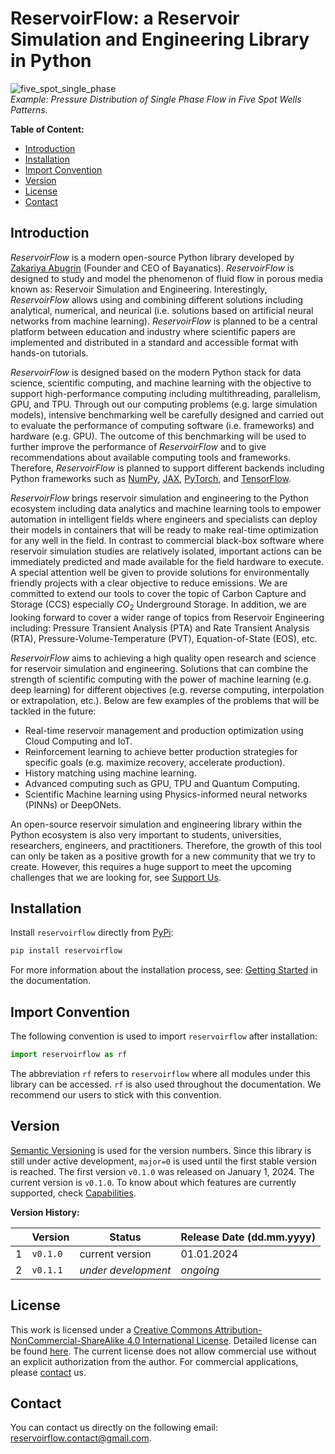 # ReservoirFlow: a Reservoir Simulation and Engineering Library in Python

<!-- ![five_spot_single_phase](/docs\source\user_guide\tutorials\tutorial_five_spot_single_phase\grid_animated.gif)\ -->
![five_spot_single_phase](https://drive.google.com/uc?id=11NhTbAU_lA768yiEAsoA18SshMjDtRqZ)\
*Example: Pressure Distribution of Single Phase Flow in Five Spot Wells Patterns.*

**Table of Content:**

- [Introduction](#introduction)
- [Installation](#installation)
- [Import Convention](#import-convention)
- [Version](#version)
- [License](#license)
- [Contact](#contact)

## Introduction

*ReservoirFlow* is a modern open-source Python library developed by [Zakariya Abugrin](https://github.com/zakgrin) (Founder and CEO of Bayanatics). *ReservoirFlow* is designed to study and model the phenomenon of fluid flow in porous media known as: Reservoir Simulation and Engineering. Interestingly, *ReservoirFlow* allows using and combining different solutions including analytical, numerical, and neurical (i.e. solutions based on artificial neural networks from machine learning). *ReservoirFlow* is planned to be a central platform between education and industry where scientific papers are implemented and distributed in a standard and accessible format with hands-on tutorials.

<!--
تدفق المكامن هي مكتبة حديثة مفتوحة المصدر تم تطويرها بواسطة زكريا أبوقرين وهي مصممة لدراسة ومحاكاة ظاهرة تدفق الموائع في الوسط المسامي المعروفة باسم محاكاة وهندسة المكامن.
-->

*ReservoirFlow* is designed based on the modern Python stack for data science, scientific computing, and machine learning with the objective to support high-performance computing including multithreading, parallelism, GPU, and TPU. Through out our computing problems (e.g. large simulation models), intensive benchmarking well be carefully designed and carried out to evaluate the performance of computing software (i.e. frameworks) and hardware (e.g. GPU). The outcome of this benchmarking will be used to further improve the performance of *ReservoirFlow* and to give recommendations about available computing tools and frameworks. Therefore, *ReservoirFlow* is planned to support different backends including Python frameworks such as [NumPy](https://numpy.org/doc/stable/index.html), [JAX](https://jax.readthedocs.io/en/latest/index.html), [PyTorch](https://pytorch.org/), and [TensorFlow](https://www.tensorflow.org/).

*ReservoirFlow* brings reservoir simulation and engineering to the Python ecosystem including data analytics and machine learning tools to empower automation in intelligent fields where engineers and specialists can deploy their models in containers that will be ready to make real-time optimization for any well in the field. In contrast to commercial black-box software where reservoir simulation studies are relatively isolated, important actions can be immediately predicted and made available for the field hardware to execute. A special attention well be given to provide solutions for environmentally friendly projects with a clear objective to reduce emissions. We are committed to extend our tools to cover the topic of Carbon Capture and Storage (CCS) especially $CO_2$ Underground Storage. In addition, we are looking forward to cover a wider range of topics from Reservoir Engineering including: Pressure Transient Analysis (PTA) and Rate Transient Analysis (RTA), Pressure-Volume-Temperature (PVT), Equation-of-State (EOS), etc.

*ReservoirFlow* aims to achieving a high quality open research and science for reservoir simulation and engineering. Solutions that can combine the strength of scientific computing with the power of machine learning (e.g. deep learning) for different objectives (e.g. reverse computing, interpolation or extrapolation, etc.). Below are few examples of the problems that will be tackled in the future:

- Real-time reservoir management and production optimization using Cloud Computing and IoT.
- Reinforcement learning to achieve better production strategies for specific goals (e.g. maximize recovery, accelerate production).
- History matching using machine learning.
- Advanced computing such as GPU, TPU and Quantum Computing.
- Scientific Machine learning using Physics-informed neural networks (PINNs) or DeepONets.

An open-source reservoir simulation and engineering library within the Python ecosystem is also very important to students, universities, researchers, engineers, and practitioners. Therefore, the growth of this tool can only be taken as a positive growth for a new community that we try to create. However, this requires a huge support to meet the upcoming challenges that we are looking for, see [Support Us](/support_us.html).

## Installation

Install `reservoirflow` directly from [PyPi](https://pypi.org/):

```bash
pip install reservoirflow
```

For more information about the installation process, see: [Getting Started](/user_guide/getting_started/getting_started.html) in the documentation.

## Import Convention

The following convention is used to import `reservoirflow` after installation:

```python
import reservoirflow as rf
```

The abbreviation `rf` refers to `reservoirflow` where all modules under this library can be accessed. `rf` is also used throughout the documentation. We recommend our users to stick with this convention.

## Version

[Semantic Versioning](https://semver.org/) is used for the version numbers. Since this library is still under active development, `major=0` is used until the first stable version is reached. The first version `v0.1.0` was released on January 1, 2024. The current version is `v0.1.0`. To know about which features are currently supported, check [Capabilities](capabilities.html).

**Version History:**

| |**Version**  |**Status**         |**Release Date (dd.mm.yyyy)**  |
|-|-            |-                  |-                              |
|1|`v0.1.0`     |current version    |01.01.2024                     |
|2|`v0.1.1`     |*under development*|*ongoing*                      |

## License

This work is licensed under a [Creative Commons Attribution-NonCommercial-ShareAlike 4.0 International License](https://creativecommons.org/licenses/by-nc-sa/4.0/). Detailed license can be found [here](https://creativecommons.org/licenses/by-nc-sa/4.0/legalcode). The current license does not allow commercial use without an explicit authorization from the author. For commercial applications, please [contact](#contact) us.

## Contact

You can contact us directly on the following email: <reservoirflow.contact@gmail.com>.
